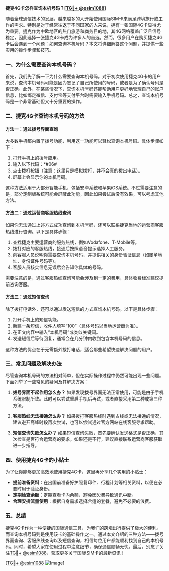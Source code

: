 **捷克4G卡怎样查询本机号码？[[TG💪+ @esim1088](https://t.me/s/esim1088)]**

随着全球通信技术的发展，越来越多的人开始使用国际SIM卡来满足跨境旅行或工作的需求。特别是对于经常往返于不同国家的人来说，拥有一张国际4G卡显得尤为重要。捷克作为中欧地区的热门旅游和商务目的地，其4G网络覆盖广泛且信号稳定，因此选择一张捷克4G卡成为许多人的首选。然而，很多用户在购买捷克4G卡后会遇到一个问题：如何查询本机号码？本文将详细解答这个问题，并提供一些实用的操作步骤和技巧。

### 一、为什么需要查询本机号码？

首先，我们先了解一下为什么需要查询本机号码。对于初次使用捷克4G卡的用户来说，查询本机号码可能是因为忘记了自己所使用的号码，或者是为了确认号码是否正确。此外，在某些情况下，查询本机号码还能帮助用户更好地管理自己的账户信息，比如绑定微信、支付宝等支付平台时需要输入手机号码。总之，查询本机号码是一个非常基础但又十分重要的操作。

### 二、捷克4G卡查询本机号码的方法

#### 方法一：通过拨号界面查询

大多数手机都内置了拨号功能，利用这一功能可以轻松查询本机号码。具体步骤如下：

1. 打开手机上的拨号应用。
2. 输入以下代码：*#06#
3. 点击拨打按钮（注意：这里只是模拟拨打，并不会真的拨出电话）。
4. 屏幕上会显示你的本机号码。

这种方法适用于大部分智能手机，包括安卓系统和苹果iOS系统。不过需要注意的是，部分定制版系统可能会屏蔽此功能，因此如果尝试后没有效果，可以考虑其他方法。

#### 方法二：通过运营商客服热线查询

如果你无法通过上述方式成功查询到本机号码，还可以联系捷克当地的运营商客服热线进行咨询。以下是具体步骤：

1. 查找捷克主要运营商的服务热线，例如Vodafone、T-Mobile等。
2. 拨打对应的客服热线，接通后按照语音提示选择人工服务。
3. 向客服人员说明你需要查询本机号码，并提供相关的身份验证信息（如账单地址、身份证件号码等）。
4. 客服人员核实信息无误后会告知你具体的号码。

需要注意的是，通过客服热线查询可能会涉及到一定的费用，具体收费标准建议提前咨询客服。

#### 方法三：通过短信查询

除了拨打电话外，还可以通过发送短信的方式查询本机号码。以下是具体步骤：

1. 打开手机上的短信功能。
2. 新建一条短信，收件人填写“100”（具体号码以当地运营商为准）。
3. 在正文内容中输入“本机号码”或类似关键词。
4. 发送短信后等待回复，通常会在几分钟内收到包含本机号码的信息。

这种方法的优点在于无需额外拨打电话，适合那些希望快速解决问题的用户。

### 三、常见问题及解决办法

尽管查询本机号码的方法相对简单，但在实际操作过程中仍然可能出现一些问题。下面列举了一些常见的疑问及其解决方案：

1. **拨号界面不起作用怎么办？**
   如果发现拨号界面无法正常使用，可能是由于手机系统限制所致。此时可以尝试重启手机后再试，或者直接采用第二种或第三种方法。

2. **客服热线无法接通怎么办？**
   如果拨打客服热线时遇到占线或无法接通的情况，建议避开高峰时段再次尝试，也可以尝试通过官方网站在线客服寻求帮助。

3. **短信查询失败怎么办？**
   如果短信查询失败，首先要确认发送格式是否正确，其次检查是否符合运营商的要求。如果还是不行，建议直接联系运营商客服获取进一步指导。

### 四、使用捷克4G卡的小贴士

为了让你能够更加高效地使用捷克4G卡，这里再分享几个实用的小贴士：

- **提前准备资料**：在出国前准备好护照复印件、行程计划等相关资料，以便在必要时用于验证身份。
- **定期检查余额**：定期查看卡内余额，避免因欠费导致通讯中断。
- **合理安排流量使用**：根据自身需求选择合适的套餐，避免不必要的浪费。

### 五、总结

捷克4G卡作为一种便捷的国际通信工具，为我们的跨境出行提供了极大的便利。而查询本机号码则是使用该卡的基础操作之一。通过本文介绍的三种方法——拨号界面查询、客服热线查询以及短信查询，相信每位用户都能顺利找到自己的本机号码。同时，希望大家在使用过程中注意细节，确保通信顺畅无忧。最后，别忘了关注[TG💪+ @esim1088](https://t.me/s/esim1088)，获取更多关于国际SIM卡的最新资讯！

[[TG💪+ @esim1088](https://t.me/s/esim1088) ![Image](https://i.postimg.cc/4NQfJmqS/Snipaste-2025-05-13-00-14-12.png)]
